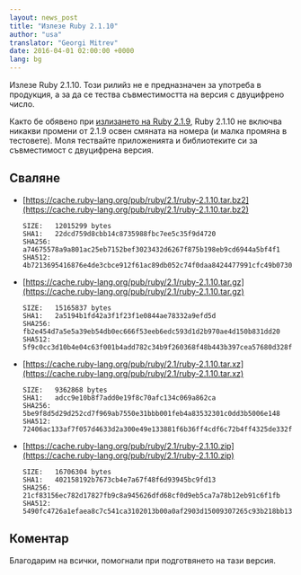 ```yaml
---
layout: news_post
title: "Излезе Ruby 2.1.10"
author: "usa"
translator: "Georgi Mitrev"
date: 2016-04-01 02:00:00 +0000
lang: bg
---
```


Излезе Ruby 2.1.10. Този рилийз не е предназначен за употреба в продукция, а за
да се тества съвместимостта на версия с двуцифрено число.

Както бе обявено при [излизането на Ruby 2.1.9](https://www.ruby-lang.org/bg/news/2016/03/30/ruby-2-1-9-released/),
Ruby 2.1.10 не включва никакви промени от 2.1.9 освен смяната на номера (и
малка промяна в тестовете). Моля тествайте приложенията и библиотеките си за
съвместимост с двуцифрена версия.

## Сваляне

* [https://cache.ruby-lang.org/pub/ruby/2.1/ruby-2.1.10.tar.bz2](https://cache.ruby-lang.org/pub/ruby/2.1/ruby-2.1.10.tar.bz2)

      SIZE:   12015299 bytes
      SHA1:   22dcd759d8cbb14c8735988fbc7ee5c35f9d4720
      SHA256: a74675578a9a801ac25eb7152bef3023432d6267f875b198eb9cd6944a5bf4f1
      SHA512: 4b7213695416876e4de3cbce912f61ac89db052c74f0daa8424477991cfc49b07300e9

* [https://cache.ruby-lang.org/pub/ruby/2.1/ruby-2.1.10.tar.gz](https://cache.ruby-lang.org/pub/ruby/2.1/ruby-2.1.10.tar.gz)

      SIZE:   15165837 bytes
      SHA1:   2a5194b1fd42a3f1f23f1e0844ae78332a9efd5d
      SHA256: fb2e454d7a5e5a39eb54db0ec666f53eeb6edc593d1d2b970ae4d150b831dd20
      SHA512: 5f9c0cc3d10b4e04c63f001b4add782c34b9f260368f48b443b397cea57680d328f7c28cbb2a9be4c2f5acd114bac07dacb100d57018fa4d2a1792fc03083418

* [https://cache.ruby-lang.org/pub/ruby/2.1/ruby-2.1.10.tar.xz](https://cache.ruby-lang.org/pub/ruby/2.1/ruby-2.1.10.tar.xz)

      SIZE:   9362868 bytes
      SHA1:   adcc9e10b8f7add0e19f8c70afc134c069a862ca
      SHA256: 5be9f8d5d29d252cd7f969ab7550e31bbb001feb4a83532301c0dd3b5006e148
      SHA512: 72406ac133af7f057d4633d2a300e49e133881f6b36ff4cdf6c72b4ff4325de332fc5a45c96ea407140a8bf09cdc307e13107c539196902e5b67b7d24cd72dc9

* [https://cache.ruby-lang.org/pub/ruby/2.1/ruby-2.1.10.zip](https://cache.ruby-lang.org/pub/ruby/2.1/ruby-2.1.10.zip)

      SIZE:   16706304 bytes
      SHA1:   402158192b7673cb4e7a67f48f6d93945bc9fd13
      SHA256: 21cf83156ec782d17827fb9c8a945626dfd68cf0d9eb5ca7a78b12eb91c6f1fb
      SHA512: 5490fc4726a1efaea8c7c541ca3102013b00a0af2903d15009307265c93b218bb13aab0007d279823c740a9b173d957ca79f2d8f25932f04763ec1aa18d164e8

## Коментар

Благодарим на всички, помогнали при подготвянето на тази версия.
